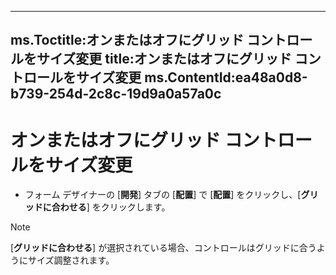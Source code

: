 

---
ms.Toctitle:オンまたはオフにグリッド コントロールをサイズ変更
title:オンまたはオフにグリッド コントロールをサイズ変更
ms.ContentId:ea48a0d8-b739-254d-2c8c-19d9a0a57a0c
---
# オンまたはオフにグリッド コントロールをサイズ変更





- フォーム デザイナーの [**開発**] タブの [**配置**] で [**配置**] をクリックし、[**グリッドに合わせる**] をクリックします。

>[!NOTE]
>[**グリッドに合わせる**] が選択されている場合、コントロールはグリッドに合うようにサイズ調整されます。




